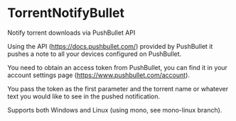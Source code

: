 # TorrentNotifyBullet
Notify torrent downloads via PushBullet API

Using the API (https://docs.pushbullet.com/) provided by PushBullet it pushes a note to all your devices configured on PushBullet.

You need to obtain an access token from PushBullet, you can find it in your account settings page (https://www.pushbullet.com/account).

You pass the token as the first parameter and the torrent name or whatever text you would like to see in the pushed notification.


Supports both Windows and Linux (using mono, see mono-linux branch).
